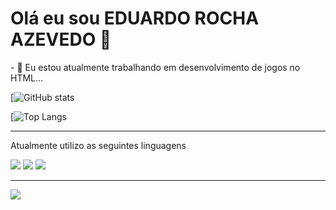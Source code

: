 <h1>Olá eu sou EDUARDO ROCHA AZEVEDO  👋</h1>
- 🔭 Eu estou atualmente trabalhando em desenvolvimento de jogos no HTML...

 <div>

 [![GitHub stats](https://github-readme-stats.vercel.app/api?username=EduardoRochaAzevedo&theme=chartreuse-dark)
 
 [![Top Langs](https://github-readme-stats.vercel.app/api/top-langs/?username=EduardoRochaAzevedo&layout=compact&theme=vision-friendly-dark)

</div>
<hr>
<p>Atualmente utilizo as seguintes linguagens<p/>
<img src="https://img.shields.io/badge/HTML5-E34F26?style=for-the-badge&logo=html5&logoColor=white">
<img src="https://img.shields.io/badge/CSS3-1572B6?style=for-the-badge&logo=css3&logoColor=white">
<img src="https://img.shields.io/badge/JavaScript-323330?style=for-the-badge&logo=javascript&logoColor=F7DF1E">
<br><hr>
<a><img src="https://github.com/rafaballerini/rafaballerine/blob/output/github-contribution-grid-snake.svg">


  

  
  

  

  

  

  

  



 
  

 
  
  
